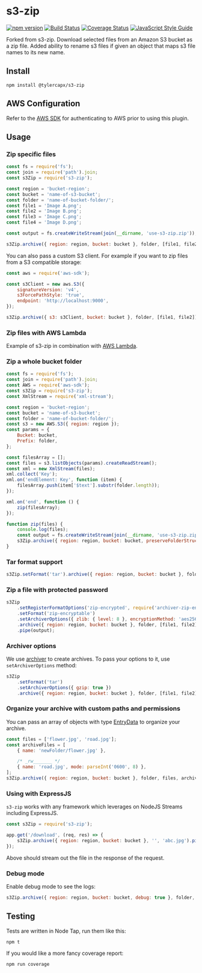 # s3-zip

[![npm version][npm-badge]][npm-url]
[![Build Status][travis-badge]][travis-url]
[![Coverage Status][coveralls-badge]][coveralls-url]
[![JavaScript Style Guide](https://img.shields.io/badge/code%20style-standard-brightgreen.svg)](http://standardjs.com/)

Forked from s3-zip. Download selected files from an Amazon S3 bucket as a zip file. Added ability to rename s3 files if given an object that maps s3 file names to its new name.

## Install

```
npm install @tylercapx/s3-zip
```

## AWS Configuration

Refer to the [AWS SDK][aws-sdk-url] for authenticating to AWS prior to using this plugin.

## Usage

### Zip specific files

```javascript
const fs = require('fs');
const join = require('path').join;
const s3Zip = require('s3-zip');

const region = 'bucket-region';
const bucket = 'name-of-s3-bucket';
const folder = 'name-of-bucket-folder/';
const file1 = 'Image A.png';
const file2 = 'Image B.png';
const file3 = 'Image C.png';
const file4 = 'Image D.png';

const output = fs.createWriteStream(join(__dirname, 'use-s3-zip.zip'));

s3Zip.archive({ region: region, bucket: bucket }, folder, [file1, file2, file3, file4]).pipe(output);
```

You can also pass a custom S3 client. For example if you want to zip files from a S3 compatible storage:

```javascript
const aws = require('aws-sdk');

const s3Client = new aws.S3({
    signatureVersion: 'v4',
    s3ForcePathStyle: 'true',
    endpoint: 'http://localhost:9000',
});

s3Zip.archive({ s3: s3Client, bucket: bucket }, folder, [file1, file2]).pipe(output);
```

### Zip files with AWS Lambda

Example of s3-zip in combination with [AWS Lambda](aws_lambda.md).

### Zip a whole bucket folder

```javascript
const fs = require('fs');
const join = require('path').join;
const AWS = require('aws-sdk');
const s3Zip = require('s3-zip');
const XmlStream = require('xml-stream');

const region = 'bucket-region';
const bucket = 'name-of-s3-bucket';
const folder = 'name-of-bucket-folder/';
const s3 = new AWS.S3({ region: region });
const params = {
    Bucket: bucket,
    Prefix: folder,
};

const filesArray = [];
const files = s3.listObjects(params).createReadStream();
const xml = new XmlStream(files);
xml.collect('Key');
xml.on('endElement: Key', function (item) {
    filesArray.push(item['$text'].substr(folder.length));
});

xml.on('end', function () {
    zip(filesArray);
});

function zip(files) {
    console.log(files);
    const output = fs.createWriteStream(join(__dirname, 'use-s3-zip.zip'));
    s3Zip.archive({ region: region, bucket: bucket, preserveFolderStructure: true }, folder, files).pipe(output);
}
```

### Tar format support

```javascript
s3Zip.setFormat('tar').archive({ region: region, bucket: bucket }, folder, [file1, file2]).pipe(output);
```

### Zip a file with protected password

```javascript
s3Zip
    .setRegisterFormatOptions('zip-encrypted', require('archiver-zip-encrypted'))
    .setFormat('zip-encryptable')
    .setArchiverOptions({ zlib: { level: 8 }, encryptionMethod: 'aes256', password: '123' })
    .archive({ region: region, bucket: bucket }, folder, [file1, file2])
    .pipe(output);
```

### Archiver options

We use [archiver][archiver-url] to create archives. To pass your options to it, use `setArchiverOptions` method:

```javascript
s3Zip
    .setFormat('tar')
    .setArchiverOptions({ gzip: true })
    .archive({ region: region, bucket: bucket }, folder, [file1, file2]);
```

### Organize your archive with custom paths and permissions

You can pass an array of objects with type [EntryData][entrydata-url] to organize your archive.

```javascript
const files = ['flower.jpg', 'road.jpg'];
const archiveFiles = [
    { name: 'newFolder/flower.jpg' },

    /* _rw_______ */
    { name: 'road.jpg', mode: parseInt('0600', 8) },
];
s3Zip.archive({ region: region, bucket: bucket }, folder, files, archiveFiles);
```

### Using with ExpressJS

`s3-zip` works with any framework which leverages on NodeJS Streams including ExpressJS.

```javascript
const s3Zip = require('s3-zip');

app.get('/download', (req, res) => {
    s3Zip.archive({ region: region, bucket: bucket }, '', 'abc.jpg').pipe(res);
});
```

Above should stream out the file in the response of the request.

### Debug mode

Enable debug mode to see the logs:

```javascript
s3Zip.archive({ region: region, bucket: bucket, debug: true }, folder, files);
```

## Testing

Tests are written in Node Tap, run them like this:

```
npm t
```

If you would like a more fancy coverage report:

```
npm run coverage
```

[aws-sdk-url]: http://docs.aws.amazon.com/AWSJavaScriptSDK/guide/node-configuring.html
[npm-badge]: https://badge.fury.io/js/s3-zip.svg
[npm-url]: https://badge.fury.io/js/s3-zip
[travis-badge]: https://travis-ci.org/orangewise/s3-zip.svg?branch=master
[travis-url]: https://travis-ci.org/orangewise/s3-zip
[coveralls-badge]: https://coveralls.io/repos/github/orangewise/s3-zip/badge.svg?branch=master
[coveralls-url]: https://coveralls.io/github/orangewise/s3-zip?branch=master
[archiver-url]: https://www.npmjs.com/package/archiver
[entrydata-url]: https://archiverjs.com/docs/global.html#EntryData

